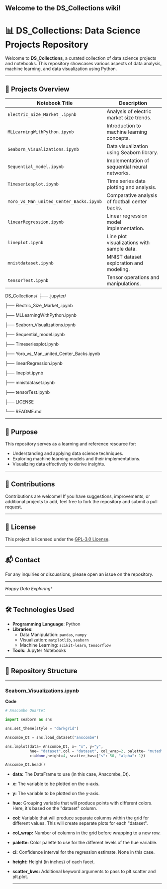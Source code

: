 ## Welcome to the DS_Collections wiki!

# 📊 DS_Collections: Data Science Projects Repository

Welcome to **DS_Collections**, a curated collection of data science projects and notebooks. This repository showcases various aspects of data analysis, machine learning, and data visualization using Python.

---

## 🧠 Projects Overview

| Notebook Title                          | Description                                      |
|-----------------------------------------|--------------------------------------------------|
| `Electric_Size_Market_.ipynb`           | Analysis of electric market size trends.         |
| `MLLearningWithPython.ipynb`            | Introduction to machine learning concepts.       |
| `Seaborn_Visualizations.ipynb`          | Data visualization using Seaborn library.        |
| `Sequential_model.ipynb`                | Implementation of sequential neural networks.    |
| `Timeseriesplot.ipynb`                  | Time series data plotting and analysis.          |
| `Yoro_vs_Man_united_Center_Backs.ipynb` | Comparative analysis of football center backs.   |
| `linearRegression.ipynb`                | Linear regression model implementation.          |
| `lineplot.ipynb`                        | Line plot visualizations with sample data.       |
| `mnistdataset.ipynb`                    | MNIST dataset exploration and modeling.          |
| `tensorTest.ipynb`                      | Tensor operations and manipulations.             |

DS_Collections/ 
├── .jupyter/ 

├── Electric_Size_Market_.ipynb 

├── MLLearningWithPython.ipynb 

├── Seaborn_Visualizations.ipynb 

├── Sequential_model.ipynb 

├── Timeseriesplot.ipynb 

├── Yoro_vs_Man_united_Center_Backs.ipynb 

├── linearRegression.ipynb 

├── lineplot.ipynb 

├── mnistdataset.ipynb 

├── tensorTest.ipynb 

├── LICENSE 

└── README.md

---

## 🎯 Purpose

This repository serves as a learning and reference resource for:

- Understanding and applying data science techniques.
- Exploring machine learning models and their implementations.
- Visualizing data effectively to derive insights.

---

## 🤝 Contributions

Contributions are welcome! If you have suggestions, improvements, or additional projects to add, feel free to fork the repository and submit a pull request.

---

## 📜 License

This project is licensed under the [GPL-3.0 License](LICENSE).

---

## 📬 Contact

For any inquiries or discussions, please open an issue on the repository.

---

*Happy Data Exploring!*


---

## 🛠️ Technologies Used

- **Programming Language**: Python
- **Libraries**:
  - Data Manipulation: `pandas`, `numpy`
  - Visualization: `matplotlib`, `seaborn`
  - Machine Learning: `scikit-learn`, `tensorflow`
- **Tools**: Jupyter Notebooks

---

## 📁 Repository Structure


---

### Seaborn_Visualizations.ipynb

**Code**
```python
# Anscombe Quartet

import seaborn as sns

sns.set_theme(style = "darkgrid")

Anscombe_Dt = sns.load_dataset("anscombe")

sns.lmplot(data= Anscombe_Dt, x= "x", y="y",
           hue= "dataset",col = "dataset", col_wrap=2, palette= "muted",
           ci=None,height=4, scatter_kws={"s": 50, "alpha": 1})

Anscombe_Dt.head()

```

* **data:** The DataFrame to use (in this case, Anscombe_Dt).
* **x:** The variable to be plotted on the x-axis.
* **y:** The variable to be plotted on the y-axis.
* **hue:** Grouping variable that will produce points with different colors. Here, it's based on the "dataset" column.
* **col:** Variable that will produce separate columns within the grid for different values. This will create separate plots for each "dataset".
* **col_wrap:** Number of columns in the grid before wrapping to a new row.
* **palette:** Color palette to use for the different levels of the hue variable.
* **ci:** Confidence interval for the regression estimate. None in this case.
* **height:** Height (in inches) of each facet.
* **scatter_kws:** Additional keyword arguments to pass to plt.scatter and plt.plot.

  ---

